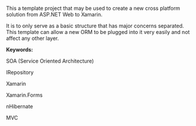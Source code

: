 # 
This a template project that may be used to create a new cross platform solution from ASP.NET Web to Xamarin.

It is to only serve as a basic structure that has major concerns separated.  This template can allow a new ORM to be plugged into it very easily and not affect any other layer.

<b> Keywords: </b>

SOA (Service Oriented Architecture)

IRepository 

Xamarin

Xamarin.Forms

nHibernate

MVC
